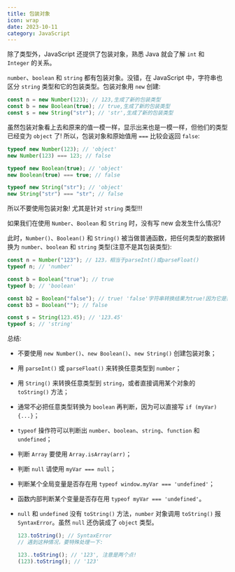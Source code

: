 ```yaml
---
title: 包装对象
icon: wrap
date: 2023-10-11
category: JavaScript
---
```


除了类型外，JavaScript 还提供了包装对象，熟悉 Java 就会了解 `int` 和 `Integer` 的关系。

`number`、`boolean` 和 `string` 都有包装对象。没错，在 JavaScript 中，字符串也区分 `string` 类型和它的包装类型。包装对象用 `new` 创建:

```js
const n = new Number(123); // 123,生成了新的包装类型
const b = new Boolean(true); // true,生成了新的包装类型
const s = new String("str"); // 'str',生成了新的包装类型
```

<!-- more -->

虽然包装对象看上去和原来的值一模一样，显示出来也是一模一样，但他们的类型已经变为 `object` 了! 所以，包装对象和原始值用 `===` 比较会返回 `false`:

```js
typeof new Number(123); // 'object'
new Number(123) === 123; // false

typeof new Boolean(true); // 'object'
new Boolean(true) === true; // false

typeof new String("str"); // 'object'
new String("str") === "str"; // false
```

所以不要使用包装对象! 尤其是针对 `string` 类型!!!

如果我们在使用 `Number`、`Boolean` 和 `String` 时，没有写 new 会发生什么情况?

此时，`Number()`、`Boolean()` 和 `String()` 被当做普通函数，把任何类型的数据转换为 `number`、`boolean` 和 `string` 类型(注意不是其包装类型):

```js
const n = Number("123"); // 123，相当于parseInt()或parseFloat()
typeof n; // 'number'

const b = Boolean("true"); // true
typeof b; // 'boolean'

const b2 = Boolean("false"); // true! 'false'字符串转换结果为true!因为它是非空字符串!
const b3 = Boolean(""); // false

const s = String(123.45); // '123.45'
typeof s; // 'string'
```

总结:

- 不要使用 `new Number()`、`new Boolean()`、`new String()` 创建包装对象；

- 用 `parseInt()` 或 `parseFloat()` 来转换任意类型到 `number`；

- 用 `String()` 来转换任意类型到 `string`，或者直接调用某个对象的 `toString()` 方法；

- 通常不必把任意类型转换为 `boolean` 再判断，因为可以直接写 `if (myVar) {...}`；

- `typeof` 操作符可以判断出 `number`、`boolean`、`string`、`function` 和 `undefined`；

- 判断 `Array` 要使用 `Array.isArray(arr)`；

- 判断 `null` 请使用 `myVar === null`；

- 判断某个全局变量是否存在用 `typeof window.myVar === 'undefined'`；

- 函数内部判断某个变量是否存在用 `typeof myVar === 'undefined'`。

- `null` 和 `undefined` 没有 `toString()` 方法，`number` 对象调用 `toString()` 报 `SyntaxError`。虽然 `null` 还伪装成了 `object` 类型。

  ```js
  123.toString(); // SyntaxError
  // 遇到这种情况，要特殊处理一下:

  123..toString(); // '123', 注意是两个点!
  (123).toString(); // '123'
  ```
